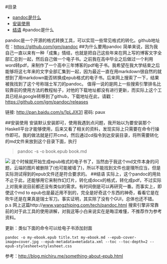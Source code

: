 #目录
- [pandoc是什么](#pandoc是什么)
- [安装使用](#安装使用)
- [结语](#结语)
#pandoc是什么

pandoc是一个开源的格式转换工具，可以实现一些常见格式的转化。github地址在：https://github.com/jgm/pandoc
##为什么要用pandoc
简单来说，因为我自己一直以来有一种「成集」情结，也就是把自己这些年来在网上写的博客文字全部汇总到一起，然后自己做一个电子书。之前我在高中毕业之后做过一个利用word转pdf，来制作了一个高中三年博客的pdf电子书。我希望在我大学结束之后能够将这七年来的文字全部汇集到一起，因为最近一直在用markdown很自然的就想到了用markdown能否转换成epub格式的电子书。后来网上搜索了一下，结果被我找到了这个号称瑞士军刀的pandoc。
值得一说的是网上一些搜索引擎排名比较靠前的使用方法的教程帖子，对他的下载地址都没有进行更新，而实际上这个工具已经从google转移到了github，下载地址在此，请戳：https://github.com/jgm/pandoc/releases

链接: http://pan.baidu.com/s/1pLJIX31 密码: paux


##安装使用
安装默认安装即可，使用我遇到点问题，我开始以为要安装那个Haskell平台才能够使用，后来又看了相关的资料，发现实际上只需要在命令行操作即可。我的做法就是打开cmd，然后通过cd指令到达安装目录，将所需要转化的md文件来放到这个目录下面，执行
>pandoc -s -o book.epub book.md

![](http://upload-images.jianshu.io/upload_images/48180-2917f29561c9b307.png?imageMogr2/auto-orient/strip%7CimageView2/2/w/1240)
这个时候就开始生成epub格式的电子书了，当然由于我这个md文件本身的问题，云端的图片被删除了(也可能被墙了)，所以不能找到文件也是理所应当，但是实际测试得到的epub文件还是符合要求的。
##结语
实际上，这个pandoc的用处不止于此，还能够用它来制作幻灯片，转化成docx的格式，转化成pdf，不过实际上对我来说目前都还没有类似的需求。有时间倒是可以再研究一番。而事实上，即使这个md to epub也是最近用不到的，完全是好奇这个东西的神奇，看看它是在吹牛还是在果真是瑞士军刀。事实证明，其实除了没有个GUI，总体也还不错。
p.s 网上这篇http://www.yangzhiping.com/tech/pandoc.html  搜索引擎非常靠前的对于此工具的使用讲解，对我这等小白来说实在是晦涩难懂，不推荐作为参考资料。

更新：类似下面的命令可以给电子书添加封面


    pandoc -o my-ebook.epub title.txt my-ebook.md --epub-cover-image=cover.jpg --epub-metadata=metadata.xml --toc --toc-depth=2 --epub-stylesheet=stylesheet.css

参考：http://blog.michiru.me/something-about-epub.html

